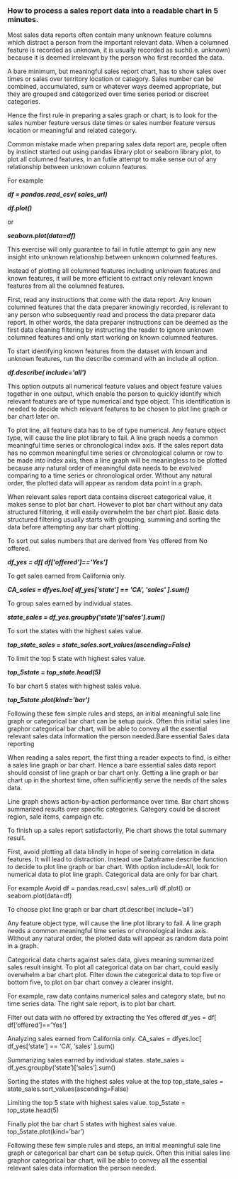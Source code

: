 ### How to process a sales report data into a readable chart in 5 minutes.

Most sales data reports often contain many unknown feature columns which distract a person from the important relevant data. When a columned feature is recorded as unknown, it is usually recorded as such(i.e. unknown) because it is deemed irrelevant by the person who first recorded the data.

A bare minimum, but meaningful sales report chart, has to show sales over times or sales over territory location or category. Sales number can be combined, accumulated, sum or whatever ways deemed appropriate, but they are grouped and categorized over time series period or discreet categories.

Hence the first rule in preparing a sales graph or chart, is to look for the sales number feature versus date times or sales number feature versus location or meaningful and related category.

Common mistake made when preparing sales data report are, people often by instinct started out using pandas library plot or seaborn library plot, to plot all columned features, in an futile attempt to make sense out of any relationship between unknown column features. 

For example

  ***df = pandas.read_csv( sales_url)***

 ***df.plot()***

or

  ***seaborn.plot(data=df)***

This exercise will only guarantee to fail in futile attempt to gain any new insight into unknown relationship between unknown columned features.

Instead of plotting all columned features including unknown features and known features, it will be more efficient to extract only relevant known features from all the columned features.

First, read any instructions that come with the data report. Any known columned features that the data preparer knowingly recorded, is relevant to any person who subsequently read and process the data preparer data report. In other words, the data preparer instructions can be deemed as the first data cleaning filtering by instructing the reader to ignore unknown columned features and only start working on known columned features.

To start identifying known features from the dataset with known and unknown features, run the describe command with an include all option. 

 ***df.describe( include='all')***

This option outputs all numerical feature values and object feature values together in one output, which enable the person to quickly identify which relevant features are of type numerical and type object. This identification is needed to decide which relevant features to be chosen to plot line graph or bar chart later on.

To plot line, all feature data has to be of type numerical. Any feature object type, will cause the line plot library to fail. A line graph needs a common meaningful time series or chronological index axis. If the sales report data has no common meaningful time series or chronological column or row to be made into index axis, then a line graph will be meaningless to be plotted because any natural order of meaningful data needs to be evolved comparing to a time series or chronological order. Without any natural order, the plotted data will appear as random data point in a graph.

When relevant sales report data contains discreet categorical value, it makes sense to plot bar chart. However to plot bar chart without any data structured filtering, it will easily overwhelm the bar chart plot. Basic data structured filtering usually starts with grouping, summing and sorting the data before attempting any bar chart plotting.

To sort out sales numbers that are derived from Yes offered from No offered.

  ***df_yes = df[ df['offered']=='Yes']***
  
To get sales earned from California only.

 ***CA_sales = dfyes.loc[ df_yes['state'] == 'CA', 'sales' ].sum()***
  
To group sales earned by individual states.

  ***state_sales = df_yes.groupby('state')['sales'].sum()***
  
To sort the states with the highest sales value.

 ***top_state_sales = state_sales.sort_values(ascending=False)***
  
To limit the top 5 state with highest sales value.

 ***top_5state = top_state.head(5)***
  
To bar chart 5 states with highest sales value.

  ***top_5state.plot(kind='bar')***

Following these few simple rules and steps, an initial meaningful sale line graph or categorical bar chart can be setup quick. Often  this initial sales line graphor categorical bar chart, will be able to convey all the essential relevant sales data information the person needed.Bare essential Sales data reporting

When reading a sales report, the first thing a reader expects to find, is either a sales line graph or bar chart. Hence a bare essential sales data report should consist of line graph or bar chart only. Getting a line graph or bar chart up in the shortest time, often sufficiently serve the needs of the sales data.

Line graph shows action-by-action performance over time. Bar chart shows summarized results over specific categories. Category could be discreet region, sale items, campaign etc. 

To finish up a sales report satisfactorily,  Pie chart shows the total summary result.

First, avoid plotting all data blindly in hope of seeing correlation in data features. It will lead to distraction. Instead use Dataframe describe function to decide to plot line graph or bar chart. With option include=All, look for numerical data to plot line graph.  Categorical data are only for bar chart. 


For example
Avoid
df = pandas.read_csv( sales_url)
df.plot()
or
seaborn.plot(data=df)

To choose plot line graph or bar chart
df.describe( include=’all’)

Any feature object type, will cause the line plot library to fail.  A line graph needs a common meaningful time series or chronological index axis.  Without any natural order, the plotted data will appear as random data point in a graph. 

Categorical data charts against sales data, gives meaning summarized sales result insight. To plot all categorical data on bar chart, could easily overwhelm a bar chart plot. Filter down the categorical data to top five or bottom five, to plot on bar chart convey a clearer insight.

For example, raw data contains numerical sales and category state, but no time series data. The right sale report, is to plot bar chart.

Filter out data with no offered by extracting the Yes offered
df_yes = df[ df[‘offered’]==’Yes’]

Analyzing sales earned from California only.
CA_sales = dfyes.loc[ df_yes[‘state’] == ‘CA’, ‘sales’ ].sum()

Summarizing sales earned by individual states.
state_sales = df_yes.groupby(‘state’)[‘sales’].sum()

Sorting the states with the highest sales value at the top
top_state_sales = state_sales.sort_values(ascending=False)

Limiting the top 5 state with highest sales value.
top_5state = top_state.head(5)

Finally plot the bar chart 5 states with highest sales value.
top_5state.plot(kind=’bar’)

Following these few simple rules and steps, an initial meaningful sale line graph or categorical bar chart can be setup quick. Often this initial sales line graphor categorical bar chart, will be able to convey all the essential relevant sales data information the person needed.


